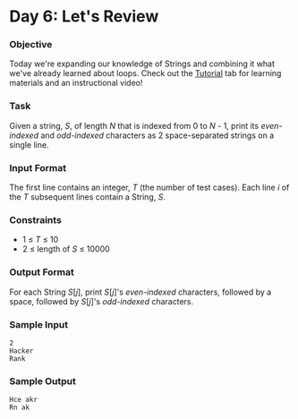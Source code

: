 # Day 6: Let's Review

### Objective

Today we're expanding our knowledge of Strings
and combining it what we've already learned about loops.
Check out the [Tutorial](https://www.hackerrank.com/challenges/30-review-loop/tutorial)
tab for learning materials and an instructional video!

### Task

Given a string, _S_, of length _N_ that is indexed from 0 to _N_ - 1,
print its _even-indexed_ and _odd-indexed_ characters
as 2 space-separated strings on a single line.

### Input Format

The first line contains an integer, _T_ (the number of test cases).
Each line _i_ of the _T_ subsequent lines contain a String, _S_.

### Constraints

* 1 ≤ _T_ ≤ 10
* 2 ≤ length of _S_ ≤ 10000

### Output Format

For each String _S_\[_j_\], print _S_\[_j_\]'s
_even-indexed_ characters, followed by a space,
followed by _S_\[_j_\]'s _odd-indexed_ characters.

### Sample Input
```
2
Hacker
Rank
```
### Sample Output
```
Hce akr
Rn ak
```
